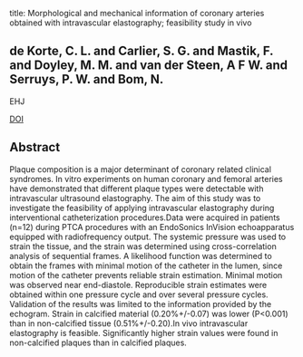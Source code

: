 title: Morphological and mechanical information of coronary arteries obtained with intravascular elastography; feasibility study in vivo

## de Korte, C. L. and Carlier, S. G. and Mastik, F. and Doyley, M. M. and van der Steen, A F W. and Serruys, P. W. and Bom, N.
EHJ

<a href="https://doi.org/10.1053/euhj.2001.2806">DOI</a>

## Abstract
Plaque composition is a major determinant of coronary related clinical syndromes. In vitro experiments on human coronary and femoral arteries have demonstrated that different plaque types were detectable with intravascular ultrasound elastography. The aim of this study was to investigate the feasibility of applying intravascular elastography during interventional catheterization procedures.Data were acquired in patients (n=12) during PTCA procedures with an EndoSonics InVision echoapparatus equipped with radiofrequency output. The systemic pressure was used to strain the tissue, and the strain was determined using cross-correlation analysis of sequential frames. A likelihood function was determined to obtain the frames with minimal motion of the catheter in the lumen, since motion of the catheter prevents reliable strain estimation. Minimal motion was observed near end-diastole. Reproducible strain estimates were obtained within one pressure cycle and over several pressure cycles. Validation of the results was limited to the information provided by the echogram. Strain in calcified material (0.20%+/-0.07) was lower (P<0.001) than in non-calcified tissue (0.51%+/-0.20).In vivo intravascular elastography is feasible. Significantly higher strain values were found in non-calcified plaques than in calcified plaques.

